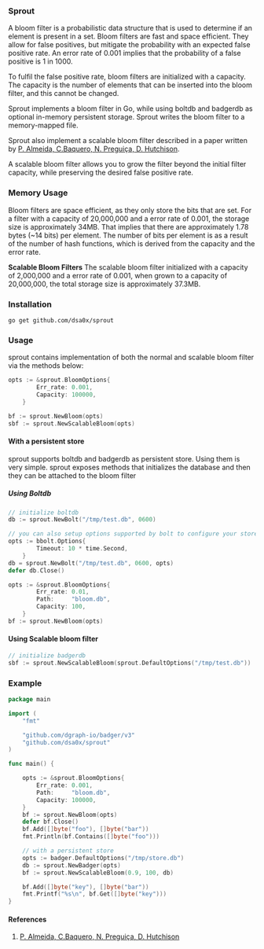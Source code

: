 ### Sprout

A bloom filter is a probabilistic data structure that is used to determine if an element is present in a set. Bloom filters are fast and space efficient. They allow for false positives, but mitigate the probability with an expected false positive rate. An error rate of 0.001 implies that the probability of a false positive is 1 in 1000.

To fulfil the false positive rate, bloom filters are initialized with a capacity. The capacity is the number of elements that can be inserted into the bloom filter, and this cannot be changed.

Sprout implements a bloom filter in Go, while using boltdb and badgerdb as optional in-memory persistent storage. Sprout writes the bloom filter to a memory-mapped file.

Sprout also implement a scalable bloom filter described in a paper written by [P. Almeida, C.Baquero, N. Preguiça, D. Hutchison](https://haslab.uminho.pt/cbm/files/dbloom.pdf).

A scalable bloom filter allows you to grow the filter beyond the initial filter capacity, while preserving the desired false positive rate.

### Memory Usage

Bloom filters are space efficient, as they only store the bits that are set. For a filter with a capacity of 20,000,000 and a error rate of 0.001, the storage size is approximately 34MB. That implies that there are approximately 1.78 bytes (~14 bits) per element.
The number of bits per element is as a result of the number of hash functions, which is derived from the capacity and the error rate.

**Scalable Bloom Filters**
The scalable bloom filter initialized with a capacity of 2,000,000 and a error rate of 0.001, when grown to a capacity of 20,000,000, the total storage size is approximately 37.3MB.

### Installation

```shell
go get github.com/dsa0x/sprout
```

### Usage

sprout contains implementation of both the normal and scalable bloom filter via the methods below:

```go
opts := &sprout.BloomOptions{
		Err_rate: 0.001,
		Capacity: 100000,
	}

bf := sprout.NewBloom(opts)
sbf := sprout.NewScalableBloom(opts)
```

#### With a persistent store

sprout supports boltdb and badgerdb as persistent store. Using them is very simple. sprout exposes methods that initializes the database and then they can be attached to the bloom filter

##### Using Boltdb

```go
// initialize boltdb
db := sprout.NewBolt("/tmp/test.db", 0600)

// you can also setup options supported by bolt to configure your store
opts := bbolt.Options{
		Timeout: 10 * time.Second,
	}
db = sprout.NewBolt("/tmp/test.db", 0600, opts)
defer db.Close()

opts := &sprout.BloomOptions{
		Err_rate: 0.01,
		Path:     "bloom.db",
		Capacity: 100,
	}
bf := sprout.NewBloom(opts)
```

#### Using Scalable bloom filter

```go
// initialize badgerdb
sbf := sprout.NewScalableBloom(sprout.DefaultOptions("/tmp/test.db"))
```

### Example

```go
package main

import (
	"fmt"

	"github.com/dgraph-io/badger/v3"
	"github.com/dsa0x/sprout"
)

func main() {

	opts := &sprout.BloomOptions{
		Err_rate: 0.001,
		Path:     "bloom.db",
		Capacity: 100000,
	}
	bf := sprout.NewBloom(opts)
	defer bf.Close()
	bf.Add([]byte("foo"), []byte("bar"))
	fmt.Println(bf.Contains([]byte("foo")))

	// with a persistent store
	opts := badger.DefaultOptions("/tmp/store.db")
	db := sprout.NewBadger(opts)
	bf := sprout.NewScalableBloom(0.9, 100, db)

	bf.Add([]byte("key"), []byte("bar"))
	fmt.Printf("%s\n", bf.Get([]byte("key")))
}
```

#### References

1. [P. Almeida, C.Baquero, N. Preguiça, D. Hutchison](https://haslab.uminho.pt/cbm/files/dbloom.pdf)

